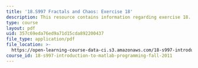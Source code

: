 ```yaml
---
title: '18.S997 Fractals and Chaos: Exercise 18'
description: This resource contains information regarding exercise 18.
type: course
layout: pdf
uid: 357c69eda76ed9a71d15cda892200437
file_type: application/pdf
file_location: >-
  https://open-learning-course-data-ci.s3.amazonaws.com/18-s997-introduction-to-matlab-programming-fall-2011/357c69eda76ed9a71d15cda892200437_MIT18_S997F11_Exercise_18.pdf
course_id: 18-s997-introduction-to-matlab-programming-fall-2011
---
```


